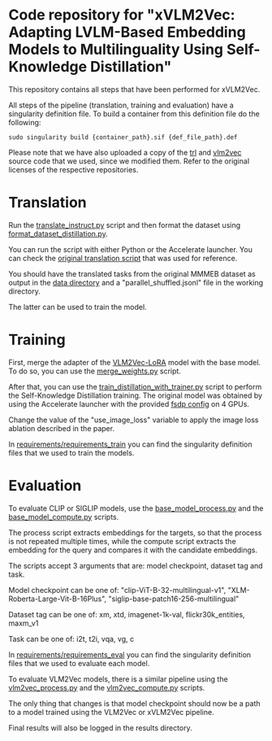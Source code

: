# Code repository for "xVLM2Vec: Adapting LVLM-Based Embedding Models to Multilinguality Using Self-Knowledge Distillation"

This repository contains all steps that have been performed for xVLM2Vec.

All steps of the pipeline (translation, training and evaluation) have a singularity definition file. To build a container from this definition file do the following:

```
sudo singularity build {container_path}.sif {def_file_path}.def
```

Please note that we have also uploaded a copy of the [trl](https://github.com/huggingface/trl) and [vlm2vec](https://github.com/TIGER-AI-Lab/VLM2Vec) source code that we used, since we modified them. Refer to the original licenses of the respective repositories.

# Translation

Run the [translate_instruct.py](translate_instruct.py) script and then format the dataset using [format_dataset_distillation.py](format_dataset_distillation.py).

You can run the script with either Python or the Accelerate launcher. You can check the [original translation script](scripts/run_translate.sh) that was used for reference.

You should have the translated tasks from the original MMMEB dataset as output in the [data directory](data/) and a "parallel_shuffled.jsonl" file in the working directory.

The latter can be used to train the model.

# Training

First, merge the adapter of the [VLM2Vec-LoRA](https://huggingface.co/TIGER-Lab/VLM2Vec-LoRA) model with the base model. To do so, you can use the [merge_weights.py](merge_weights.py) script.

After that, you can use the [train_distillation_with_trainer.py](train_distillation_with_trainer.py) script to perform the Self-Knowledge Distillation training. The original model was obtained by using the Accelerate launcher with the provided [fsdp config](configs/fsdp_config.yaml) on 4 GPUs.

Change the value of the "use_image_loss" variable to apply the image loss ablation described in the paper.

In [requirements/requirements_train](requirements/requirements_train/) you can find the singularity definition files that we used to train the models.

# Evaluation

To evaluate CLIP or SIGLIP models, use the [base_model_process.py](base_model_process.py) and the [base_model_compute.py](base_model_compute.py) scripts. 

The process script extracts embeddings for the targets, so that the process is not repeated multiple times, while the compute script extracts the embedding for the query and compares it with the candidate embeddings.

The scripts accept 3 arguments that are: model checkpoint, dataset tag and task. 

Model checkpoint can be one of: "clip-ViT-B-32-multilingual-v1", "XLM-Roberta-Large-Vit-B-16Plus", "siglip-base-patch16-256-multilingual"

Dataset tag can be one of: xm, xtd, imagenet-1k-val, flickr30k_entities, maxm_v1

Task can be one of: i2t, t2i, vqa, vg, c

In [requirements/requirements_eval](requirements/requirements_eval/) you can find the singularity definition files that we used to evaluate each model.

To evaluate VLM2Vec models, there is a similar pipeline using the [vlm2vec_process.py](vlm2vec_process.py) and the [vlm2vec_compute.py](vlm2vec_compute.py) scripts.

The only thing that changes is that model checkpoint should now be a path to a model trained using the VLM2Vec or xVLM2Vec pipeline.

Final results will also be logged in the results directory.
